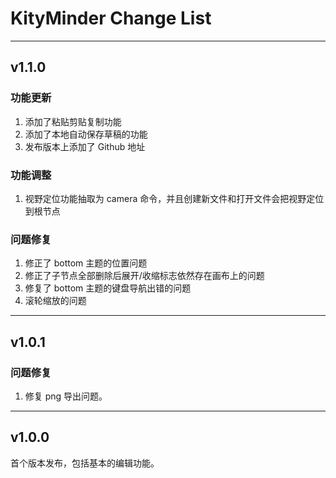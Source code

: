 # KityMinder Change List

----------

## v1.1.0

### 功能更新

1. 添加了粘贴剪贴复制功能
2. 添加了本地自动保存草稿的功能
3. 发布版本上添加了 Github 地址

### 功能调整

1. 视野定位功能抽取为 camera 命令，并且创建新文件和打开文件会把视野定位到根节点

### 问题修复

1. 修正了 bottom 主题的位置问题
2. 修正了子节点全部删除后展开/收缩标志依然存在画布上的问题
3. 修复了 bottom 主题的键盘导航出错的问题
4. 滚轮缩放的问题


----------


## v1.0.1

### 问题修复

1. 修复 png 导出问题。


----------


## v1.0.0

首个版本发布，包括基本的编辑功能。
